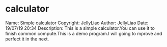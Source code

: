 # calculator

  Name: Simple calculator
	Copyright: JellyLiao
	Author: JellyLiao
	Date: 19/07/19 20:34
	Description: This is a simple calculator.You can use it to finish common compute.This is a demo program.I will going to mprove and perfect it in the next.

